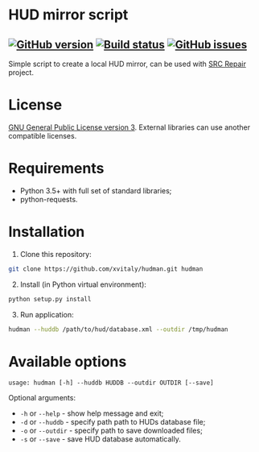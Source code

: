 # HUD mirror script

[![GitHub version](https://badge.fury.io/gh/xvitaly%2Fhudman.svg)](https://github.com/xvitaly/hudman/releases)
[![Build status](https://travis-ci.org/xvitaly/hudman.svg?branch=master)](https://travis-ci.org/xvitaly/hudman)
[![GitHub issues](https://img.shields.io/github/issues/xvitaly/hudman.svg?label=issues&maxAge=60)](https://github.com/xvitaly/hudman/issues)
---

Simple script to create a local HUD mirror, can be used with [SRC Repair](https://github.com/xvitaly/srcrepair) project.

# License
[GNU General Public License version 3](LICENSE). External libraries can use another compatible licenses.

# Requirements
 * Python 3.5+ with full set of standard libraries;
 * python-requests.

# Installation
 1. Clone this repository:
 ```bash
 git clone https://github.com/xvitaly/hudman.git hudman
 ```
 2. Install (in Python virtual environment):
 ```bash
 python setup.py install
 ```
 3. Run application:
 ```bash
 hudman --huddb /path/to/hud/database.xml --outdir /tmp/hudman
 ```

# Available options
```
usage: hudman [-h] --huddb HUDDB --outdir OUTDIR [--save]
```

Optional arguments:
 * `-h` or `--help` - show help message and exit;
 * `-d` or `--huddb` - specify path path to HUDs database file;
 * `-o` or  `--outdir` - specify path to save downloaded files;
 * `-s` or `--save` - save HUD database automatically.
